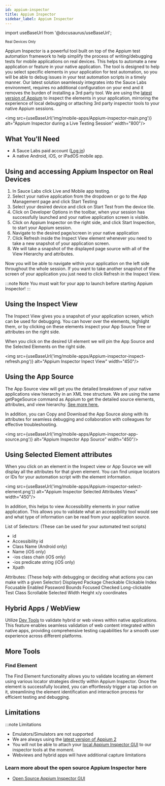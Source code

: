 ```yaml
---
id: appium-inspector
title: Appium Inspector
sidebar_label: Appium Inspector
---
```


import useBaseUrl from '@docusaurus/useBaseUrl';

<p><small><span className="sauceGreen">Real Devices Only</span></small></p>

Appium Inspector is a powerful tool built on top of the Appium test automation framework to help simplify the process of writing/debugging tests for mobile applications on real devices. This helps to automate a new application or feature in your native application. The tool is designed to help you select specific elements in your application for test automation, so you will be able to debug issues in your test automation scripts in a timely manner.
Our latest solution seamlessly integrates into the Sauce Labs environment, requires no additional configuration on your end and it removes the burden of installing a 3rd party tool. 
We are using the [latest version of Appium](https://docs.saucelabs.com/mobile-apps/automated-testing/appium/appium-versions/) to inspect the elements in your application, mirroring the experience of local debugging or attaching 3rd party inspector tools to your native Appium sessions.

<img src={useBaseUrl('img/mobile-apps/Appium-inspector-main.png')} alt="Appium Inspector during a Live Testing Session" width="800"/>

## What You'll Need

- A Sauce Labs paid account ([Log in](https://accounts.saucelabs.com/am/XUI/#login/))
- A native Android, iOS, or iPadOS mobile app.

## Using and accessing Appium Inspector on Real Devices

1. In Sauce Labs click Live and Mobile app testing. 
2. Select your native application from the dropdown or go to the App Management page and click Start Testing
3. Select your desired device and click on Start Test from the device tile. 
4. Click on Developer Options in the toolbar, when your session has successfully launched and your native application screen is visible. 
5. Click on Appium Inspector on the right side, and click Start Inspection, to start your Appium session.
6. Navigate to the desired page/screen in your native application
7. Click Refresh inside the Inspect View element whenever you need to take a new snapshot of your application screen.
8. We will take a snapshot of the displayed page source with all of the View Hierarchy and attributes.

Now you will be able to navigate within your application on the left side throughout the whole session. 
If you want to take another snapshot of the screen of your application you just need to click Refresh in the Inspect View.

:::note Note
You must wait for your app to launch before starting Appium Inspector!
:::

## Using the Inspect View

The Inspect View gives you a snapshot of your application screen, which can be used for debugging.
You can hover over the elements, highlight them, or by clicking on these elements inspect your App Source Tree or attributes on the right side. 

When you click on the desired UI element we will pin the App Source and the Selected Elements on the right side.

<img src={useBaseUrl('img/mobile-apps/Appium-inspector-inspect-refresh.png')} alt="Appium Inspector Inpect View" width="450"/>

## Using the App Source

The App Source view will get you the detailed breakdown of your native applications view hierarchy in an XML tree structure.
We are using the same getPageSource command as Appium to get the detailed source elements, attributes, and view hierarchy. [See more here.](https://appium.io/docs/en/2.4/commands/base-driver/#getpagesource) 

In addition, you can Copy and Download the App Source along with its attributes for seamless debugging and collaboration with colleagues for effective troubleshooting.

<img src={useBaseUrl('img/mobile-apps/Appium-inspector-app-source.png')} alt="Appium Inspector App Source" width="450"/>

## Using Selected Element attributes

When you click on an element in the Inspect view or App Source we will display all the attributes for that given element. 
You can find unique locators or IDs for your automation script with the element information. 

<img src={useBaseUrl('img/mobile-apps/Appium-inspector-select-element.png')} alt="Appium Inspector Selected Attributes Views" width="450"/>


In addition, this helps to view Accessibility elements in your native application. This allows you to validate what an accessibility tool would see and what type of information can be read from your application source.

List of Selectors: (These can be used for your automated test scripts) 
* id
* Accessibility id
* Class Name (Android only)
* Name (iOS only)
* -ios class chain (iOS only)
* -ios predicate string (iOS only)
* Xpath

Attributes: (These help with debugging or deciding what actions you can make with a given Selector)
Displayed 
Package
Checkable
Clickable
Index
Focusable
Enabled
Password
Bounds
Focused
Checked
Long-clickable
Test
Class
Scrollable
Selected
Width
Height
x/y coordinates

## Hybrid Apps / WebView

Utilize [Dev Tools](https://docs.saucelabs.com/web-apps/live-testing/dev-tools/) to validate hybrid or web views within native applications. 
This feature enables seamless validation of web content integrated within native apps, providing comprehensive testing capabilities for a 
smooth user experience across different platforms.

## More Tools

### Find Element
The Find Element functionality allows you to validate locating an element using various locator strategies directly within Appium Inspector. 
Once the element is successfully located, you can effortlessly trigger a tap action on it, streamlining the element identification and 
interaction process for efficient testing and debugging.


## Limitations

:::note Limitations

- Emulators/Simulators are not supported
- We are always using the [latest version of Appium 2](https://docs.saucelabs.com/mobile-apps/automated-testing/appium/appium-versions/)
- You will not be able to attach your [local Appium Inspector GUI](https://github.com/appium/appium-inspector) to our inspector tools at the moment. 
- Webviews and hybrid apps will have additional capture limitations

### Learn more about the open source Appium Inspector here

- [ Open Source Appium Inspector GUI](https://appium.github.io/appium-inspector/)
